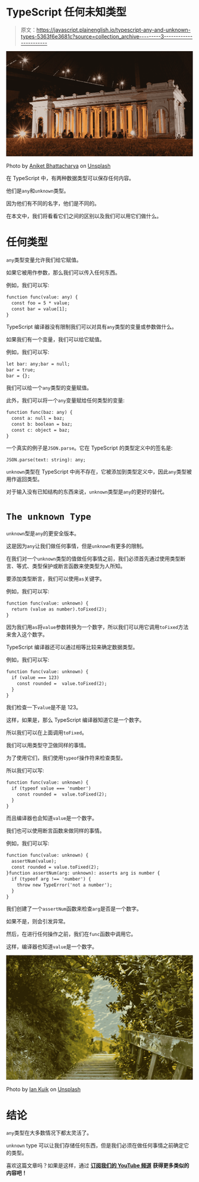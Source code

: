 # TypeScript 任何未知类型

> 原文：<https://javascript.plainenglish.io/typescript-any-and-unknown-types-5363f6e3681c?source=collection_archive---------3----------------------->

![](img/284a6c0d5ee90ffadf0bb40e27898931.png)

Photo by [Aniket Bhattacharya](https://unsplash.com/@aniket940518?utm_source=medium&utm_medium=referral) on [Unsplash](https://unsplash.com?utm_source=medium&utm_medium=referral)

在 TypeScript 中，有两种数据类型可以保存任何内容。

他们是`any`和`unknown`类型。

因为他们有不同的名字，他们是不同的。

在本文中，我们将看看它们之间的区别以及我们可以用它们做什么。

# 任何类型

`any`类型变量允许我们给它赋值。

如果它被用作参数，那么我们可以传入任何东西。

例如，我们可以写:

```
function func(value: any) {
  const foo = 5 * value;
  const bar = value[1];
}
```

TypeScript 编译器没有限制我们可以对具有`any`类型的变量或参数做什么。

如果我们有一个变量，我们可以给它赋值。

例如，我们可以写:

```
let bar: any;bar = null;
bar = true;
bar = {};
```

我们可以给一个`any`类型的变量赋值。

此外，我们可以将一个`any`变量赋给任何类型的变量:

```
function func(baz: any) {
  const a: null = baz;
  const b: boolean = baz;
  const c: object = baz;
}
```

一个真实的例子是`JSON.parse`。它在 TypeScript 的类型定义中的签名是:

```
JSON.parse(text: string): any;
```

`unknown`类型在 TypeScript 中尚不存在，它被添加到类型定义中，因此`any`类型被用作返回类型。

对于输入没有已知结构的东西来说，`unknown`类型是`any`的更好的替代。

# `The unknown Type`

`unknown`型是`any`的更安全版本。

这是因为`any`让我们做任何事情，但是`unknown`有更多的限制。

在我们对一个`unknown`类型的值做任何事情之前，我们必须首先通过使用类型断言、等式、类型保护或断言函数来使类型为人所知。

要添加类型断言，我们可以使用`as`关键字。

例如，我们可以写:

```
function func(value: unknown) {  
  return (value as number).toFixed(2);
}
```

因为我们用`as`将`value`参数转换为一个数字，所以我们可以用它调用`toFixed`方法来舍入这个数字。

TypeScript 编译器还可以通过相等比较来确定数据类型。

例如，我们可以写:

```
function func(value: unknown) {
  if (value === 123)
    const rounded =  value.toFixed(2);
  }
}
```

我们检查一下`value`是不是 123。

这样，如果是，那么 TypeScript 编译器知道它是一个数字。

所以我们可以在上面调用`toFixed`。

我们可以用类型守卫做同样的事情。

为了使用它们，我们使用`typeof`操作符来检查类型。

所以我们可以写:

```
function func(value: unknown) {
  if (typeof value === 'number')
    const rounded =  value.toFixed(2);
  }
}
```

而且编译器也会知道`value`是一个数字。

我们也可以使用断言函数来做同样的事情。

例如，我们可以写:

```
function func(value: unknown) {
  assertNum(value);
  const rounded = value.toFixed(2);    
}function assertNum(arg: unknown): asserts arg is number {
  if (typeof arg !== 'number') {
    throw new TypeError('not a number');
  }
}
```

我们创建了一个`assertNum`函数来检查`arg`是否是一个数字。

如果不是，则会引发异常。

然后，在进行任何操作之前，我们在`func`函数中调用它。

这样，编译器也知道`value`是一个数字。

![](img/40ba64d69f1078a7a4c48dcb5fc6f9a1.png)

Photo by [Ian Kuik](https://unsplash.com/@imiankuik?utm_source=medium&utm_medium=referral) on [Unsplash](https://unsplash.com?utm_source=medium&utm_medium=referral)

# 结论

`any`类型在大多数情况下都太灵活了。

`unknown` type 可以让我们存储任何东西，但是我们必须在做任何事情之前确定它的类型。

喜欢这篇文章吗？如果是这样，通过 [**订阅我们的 YouTube 频道**](https://www.youtube.com/channel/UCtipWUghju290NWcn8jhyAw) **获得更多类似的内容吧！**